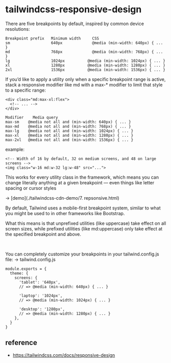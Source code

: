 # tailwindcss-responsive-design
There are five breakpoints by default, inspired by common device resolutions:
```
Breakpoint prefix   Minimum width	  CSS
sm	                640px	          @media (min-width: 640px) { ... }
md	                768px	          @media (min-width: 768px) { ... }
lg	                1024px	        @media (min-width: 1024px) { ... }
xl	                1280px	        @media (min-width: 1280px) { ... }
2xl	                1536px	        @media (min-width: 1536px) { ... }
```

If you’d like to apply a utility only when a specific breakpoint range is active, 
stack a responsive modifier like md with a max-* modifier to limit that style to a specific range:
```
<div class="md:max-xl:flex">
  <!-- ... -->
</div>
```
```
Modifier	Media query
max-sm	  @media not all and (min-width: 640px) { ... }
max-md	  @media not all and (min-width: 768px) { ... }
max-lg	  @media not all and (min-width: 1024px) { ... }
max-xl	  @media not all and (min-width: 1280px) { ... }
max-2xl	  @media not all and (min-width: 1536px) { ... }
```

example:
```
<!-- Width of 16 by default, 32 on medium screens, and 48 on large screens -->
<img class="w-16 md:w-32 lg:w-48" src="...">
```

This works for every utility class in the framework, which means you can change literally anything at a given breakpoint — 
even things like letter spacing or cursor styles

-> [demo](./tailwindcss-cdn-demo/7. repsonsive.html)

By default, Tailwind uses a mobile-first breakpoint system, similar to what you might be used to in other frameworks like Bootstrap.

What this means is that unprefixed utilities (like uppercase) take effect on all screen sizes, 
while prefixed utilities (like md:uppercase) only take effect at the specified breakpoint and above.

<br>

You can completely customize your breakpoints in your tailwind.config.js file:
-> tailwind.config.js
```
module.exports = {
  theme: {
    screens: {
      'tablet': '640px',
      // => @media (min-width: 640px) { ... }

      'laptop': '1024px',
      // => @media (min-width: 1024px) { ... }

      'desktop': '1280px',
      // => @media (min-width: 1280px) { ... }
    },
  }
}
```

## reference
- https://tailwindcss.com/docs/responsive-design